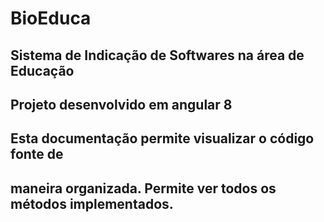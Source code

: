 # BioEduca

## Sistema de Indicação de Softwares na área de Educação
## Projeto desenvolvido em angular 8
## Esta documentação permite visualizar o código fonte de
## maneira organizada. Permite ver todos os métodos implementados.

